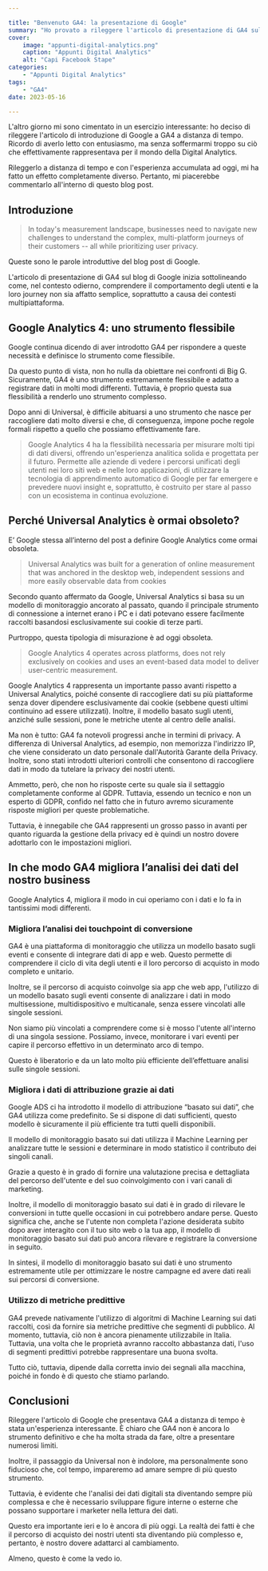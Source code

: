 ```yaml
---

title: "Benvenuto GA4: la presentazione di Google"
summary: "Ho provato a rileggere l'articolo di presentazione di GA4 sul blog di Google dopo diverso tempo. Qui le mie considerazioni"
cover:
    image: "appunti-digital-analytics.png"
    caption: "Appunti Digital Analytics"
    alt: "Capi Facebook Stape"
categories: 
    - "Appunti Digital Analytics"
tags:
    - "GA4"
date: 2023-05-16

---
```


L'altro giorno mi sono cimentato in un esercizio interessante: ho deciso di rileggere l'articolo di introduzione di Google a GA4 a distanza di tempo. Ricordo di averlo letto con entusiasmo, ma senza soffermarmi troppo su ciò che effettivamente rappresentava per il mondo della Digital Analytics.

Rileggerlo a distanza di tempo e con l'esperienza accumulata ad oggi, mi ha fatto un effetto completamente diverso. Pertanto, mi piacerebbe commentarlo all'interno di questo blog post. 

## Introduzione

> In today's measurement landscape, businesses need to navigate new challenges to understand the complex, multi-platform journeys of their customers -- all while prioritizing user privacy.

Queste sono le parole introduttive del blog post di Google. 

L'articolo di presentazione di GA4 sul blog di Google inizia sottolineando come, nel contesto odierno, comprendere il comportamento degli utenti e la loro journey non sia affatto semplice, soprattutto a causa dei contesti multipiattaforma. 

## Google Analytics 4: uno strumento flessibile

Google continua dicendo di aver introdotto GA4 per rispondere a queste necessità e definisce lo strumento come flessibile. 

Da questo punto di vista, non ho nulla da obiettare nei confronti di Big G. Sicuramente, GA4 è uno strumento estremamente flessibile e adatto a registrare dati in molti modi differenti. Tuttavia, è proprio questa sua flessibilità a renderlo uno strumento complesso. 

Dopo anni di Universal, è difficile abituarsi a uno strumento che nasce per raccogliere dati molto diversi e che, di conseguenza, impone poche regole formali rispetto a quello che possiamo effettivamente fare.

> Google Analytics 4 ha la flessibilità necessaria per misurare molti tipi di dati diversi, offrendo un'esperienza analitica solida e progettata per il futuro. Permette alle aziende di vedere i percorsi unificati degli utenti nei loro siti web e nelle loro applicazioni, di utilizzare la tecnologia di apprendimento automatico di Google per far emergere e prevedere nuovi insight e, soprattutto, è costruito per stare al passo con un ecosistema in continua evoluzione.
> 
## Perché Universal Analytics è ormai obsoleto?

E’ Google stessa all’interno del post a definire Google Analytics come ormai obsoleta. 

> Universal Analytics was built for a generation of online measurement that was anchored in the desktop web, independent sessions and more easily observable data from cookies

Secondo quanto affermato da Google, Universal Analytics si basa su un modello di monitoraggio ancorato al passato, quando il principale strumento di connessione a internet erano i PC e i dati potevano essere facilmente raccolti basandosi esclusivamente sui cookie di terze parti.

Purtroppo, questa tipologia di misurazione è ad oggi obsoleta.

> Google Analytics 4 operates across platforms, does not rely exclusively on cookies and uses an event-based data model to deliver user-centric measurement.

Google Analytics 4 rappresenta un importante passo avanti rispetto a Universal Analytics, poiché consente di raccogliere dati su più piattaforme senza dover dipendere esclusivamente dai cookie (sebbene questi ultimi continuino ad essere utilizzati). Inoltre, il modello basato sugli utenti, anziché sulle sessioni, pone le metriche utente al centro delle analisi.

Ma non è tutto: GA4 fa notevoli progressi anche in termini di privacy. A differenza di Universal Analytics, ad esempio, non memorizza l'indirizzo IP, che viene considerato un dato personale dall'Autorità Garante della Privacy. Inoltre, sono stati introdotti ulteriori controlli che consentono di raccogliere dati in modo da tutelare la privacy dei nostri utenti.

Ammetto, però, che non ho risposte certe su quale sia il settaggio completamente conforme al GDPR. Tuttavia, essendo un tecnico e non un esperto di GDPR, confido nel fatto che in futuro avremo sicuramente risposte migliori per queste problematiche.

Tuttavia, è innegabile che GA4 rappresenti un grosso passo in avanti per quanto riguarda la gestione della privacy ed è quindi un nostro dovere adottarlo con le impostazioni migliori.

## In che modo GA4 migliora l’analisi dei dati del nostro business

Google Analytics 4, migliora il modo in cui operiamo con i dati e lo fa in tantissimi modi differenti. 

### Migliora l’analisi dei touchpoint di conversione

GA4 è una piattaforma di monitoraggio che utilizza un modello basato sugli eventi e consente di integrare dati di app e web. Questo permette di comprendere il ciclo di vita degli utenti e il loro percorso di acquisto in modo completo e unitario.

Inoltre, se il percorso di acquisto coinvolge sia app che web app, l'utilizzo di un modello basato sugli eventi consente di analizzare i dati in modo multisessione, multidispositivo e multicanale, senza essere vincolati alle singole sessioni.

Non siamo più vincolati a comprendere come si è mosso l'utente all'interno di una singola sessione. Possiamo, invece, monitorare i vari eventi per capire il percorso effettivo in un determinato arco di tempo.

Questo è liberatorio e da un lato molto più efficiente dell’effettuare analisi sulle singole sessioni. 

### Migliora i dati di attribuzione grazie ai dati

Google ADS ci ha introdotto il modello di attribuzione “basato sui dati”, che GA4 utilizza come predefinito. Se si dispone di dati sufficienti, questo modello è sicuramente il più efficiente tra tutti quelli disponibili.

Il modello di monitoraggio basato sui dati utilizza il Machine Learning per analizzare tutte le sessioni e determinare in modo statistico il contributo dei singoli canali. 

Grazie a questo è in grado di fornire una valutazione precisa e dettagliata del percorso dell'utente e del suo coinvolgimento con i vari canali di marketing.

Inoltre, il modello di monitoraggio basato sui dati è in grado di rilevare le conversioni in tutte quelle occasioni in cui potrebbero andare perse. Questo significa che, anche se l'utente non completa l'azione desiderata subito dopo aver interagito con il tuo sito web o la tua app, il modello di monitoraggio basato sui dati può ancora rilevare e registrare la conversione in seguito.

In sintesi, il modello di monitoraggio basato sui dati è uno strumento estremamente utile per ottimizzare  le nostre campagne ed avere dati reali sui percorsi di conversione. 

### Utilizzo di metriche predittive

GA4 prevede nativamente l'utilizzo di algoritmi di Machine Learning sui dati raccolti, così da fornire sia metriche predittive che segmenti di pubblico. Al momento, tuttavia, ciò non è ancora pienamente utilizzabile in Italia. Tuttavia, una volta che le proprietà avranno raccolto abbastanza dati, l'uso di segmenti predittivi potrebbe rappresentare una buona svolta. 

Tutto ciò, tuttavia, dipende dalla corretta invio dei segnali alla macchina, poiché in fondo è di questo che stiamo parlando.

## Conclusioni

Rileggere l'articolo di Google che presentava GA4 a distanza di tempo è stata un'esperienza interessante. È chiaro che GA4 non è ancora lo strumento definitivo e che ha molta strada da fare, oltre a presentare numerosi limiti.

Inoltre, il passaggio da Universal non è indolore, ma personalmente sono fiducioso che, col tempo, impareremo ad amare sempre di più questo strumento.

Tuttavia, è evidente che l'analisi dei dati digitali sta diventando sempre più complessa e che è necessario sviluppare figure interne o esterne che possano supportare i marketer nella lettura dei dati.

Questo era importante ieri e lo è ancora di più oggi. La realtà dei fatti è che il percorso di acquisto dei nostri utenti sta diventando più complesso e, pertanto, è nostro dovere adattarci al cambiamento.

Almeno, questo è come la vedo io.

